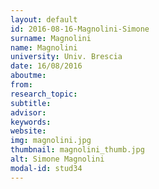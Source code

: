 ```yaml
---
layout: default 
id: 2016-08-16-Magnolini-Simone
surname: Magnolini
name: Magnolini
university: Univ. Brescia
date: 16/08/2016
aboutme: 
from: 
research_topic: 
subtitle: 
advisor: 
keywords: 
website: 
img: magnolini.jpg
thumbnail: magnolini_thumb.jpg
alt: Simone Magnolini
modal-id: stud34
---
```

